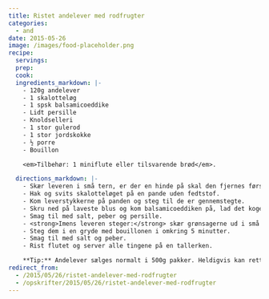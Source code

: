 ```yaml
---
title: Ristet andelever med rodfrugter
categories:
  - and
date: 2015-05-26
image: /images/food-placeholder.png
recipe:
  servings:
  prep:
  cook:
  ingredients_markdown: |-
    - 120g andelever
    - 1 skalotteløg
    - 1 spsk balsamicoeddike
    - Lidt persille
    - Knoldselleri
    - 1 stor gulerod
    - 1 stor jordskokke
    - ½ porre
    - Bouillon

    <em>Tilbehør: 1 miniflute eller tilsvarende brød</em>.

  directions_markdown: |-
    - Skær leveren i små tern, er der en hinde på skal den fjernes først.
    - Hak og svits skalotteløget på en pande uden fedtstof.
    - Kom leverstykkerne på panden og steg til de er gennemstegte.
    - Skru ned på laveste blus og kom balsamicoeddiken på, lad det koge ind.
    - Smag til med salt, peber og persille.
    - <strong>Imens leveren steger:</strong> skær grønsagerne ud i små tern.
    - Steg dem i en gryde med bouillonen i omkring 5 minutter.
    - Smag til med salt og peber.
    - Rist flutet og server alle tingene på en tallerken.

    **Tip:** Andelever sælges normalt i 500g pakker. Heldigvis kan retten fryses ned, så lav fire gange portionen og frys de tre af dem ned til en anden dag.
redirect_from:
  - /2015/05/26/ristet-andelever-med-rodfrugter
  - /opskrifter/2015/05/26/ristet-andelever-med-rodfrugter
---
```

